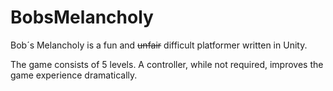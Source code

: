 # BobsMelancholy
Bob´s Melancholy is a fun and ~~unfair~~ difficult platformer written in Unity.

The game consists of 5 levels. A controller, while not required, improves the game experience dramatically.
